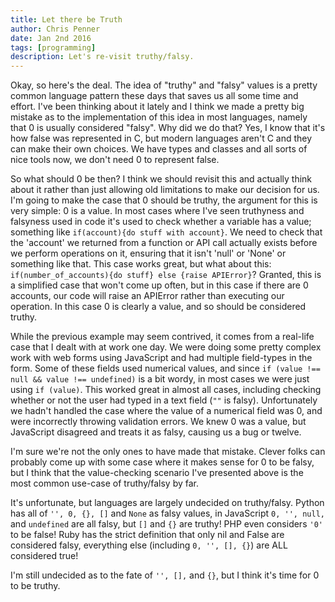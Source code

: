 ```yaml
---
title: Let there be Truth
author: Chris Penner
date: Jan 2nd 2016
tags: [programming]
description: Let's re-visit truthy/falsy.
---
```


Okay, so here's the deal. The idea of "truthy" and "falsy" values is a pretty
common language pattern these days that saves us all some time and effort. I've
been thinking about it lately and I think we made a pretty big mistake as to
the implementation of this idea in most languages, namely that 0 is usually
considered "falsy". Why did we do that? Yes, I know that it's how false was
represented in C, but modern languages aren't C and they can make their own
choices. We have types and classes and all sorts of nice tools now, we don't
need 0 to represent false.

So what should 0 be then? I think we should revisit this and actually think
about it rather than just allowing old limitations to make our decision for us.
I'm going to make the case that 0 should be truthy, the argument for this is
very simple: 0 is a value. In most cases where I've seen truthyness and
falsyness used in code it's used to check whether a variable has a value;
something like `if(account){do stuff with account}`. We need to check that the
'account' we returned from a function or API call actually exists before we
perform operations on it, ensuring that it isn't 'null' or 'None' or something
like that. This case works great, but what about this:
`if(number_of_accounts){do stuff} else {raise APIError}`? Granted, this is a
simplified case that won't come up often, but in this case if there are 0
accounts, our code will raise an APIError rather than executing our operation.
In this case 0 is clearly a value, and so should be considered truthy.

While the previous example may seem contrived, it comes from a real-life case
that I dealt with at work one day. We were doing some pretty complex work with
web forms using JavaScript and had multiple field-types in the form. Some of
these fields used numerical values, and since
`if (value !== null && value !== undefined)` is a bit wordy, in most cases we
were just using `if (value)`. This worked great in almost all cases, including
checking whether or not the user had typed in a text field (`""` is falsy).
Unfortunately we hadn't handled the case where the value of a numerical field
was 0, and were incorrectly throwing validation errors. We knew 0 was a value,
but JavaScript disagreed and treats it as falsy, causing us a bug or twelve.

I'm sure we're not the only ones to have made that mistake. Clever folks can
probably come up with some case where it makes sense for 0 to be falsy, but I
think that the value-checking scenario I've presented above is the most common
use-case of truthy/falsy by far.

It's unfortunate, but languages are largely undecided on truthy/falsy. Python
has all of `'', 0, {}, []` and `None` as falsy values, in JavaScript
`0, '', null,` and `undefined` are all falsy, but `[]` and `{}` are truthy! PHP
even considers `'0'` to be false! Ruby has the strict definition that only nil
and False are considered falsy, everything else (including `0, '', [], {}`) are
ALL considered true!

I'm still undecided as to the fate of `'', [],` and `{}`, but I think it's time
for 0 to be truthy.
